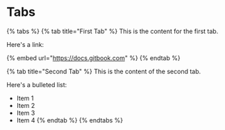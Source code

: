 # Tabs

{% tabs %}
{% tab title="First Tab" %}
This is the content for the first tab.

Here's a link:

{% embed url="https://docs.gitbook.com" %}
{% endtab %}

{% tab title="Second Tab" %}
This is the content of the second tab.

Here's a bulleted list:

* Item 1
* Item 2
* Item 3
* Item 4
{% endtab %}
{% endtabs %}



